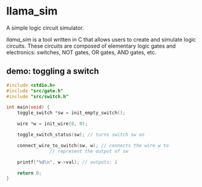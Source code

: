 # llama_sim
A simple logic circuit simulator.

*llama_sim* is a tool written in C that allows users to create and simulate logic circuits. These circuits are composed of elementary logic gates and electronics: switches, NOT gates, OR gates, AND gates, etc.

## demo: toggling a switch
```c
#include <stdio.h>
#include "src/gate.h"
#include "src/switch.h"

int main(void) {
	toggle_switch *sw = init_empty_switch();

	wire *w = init_wire(0, 0);

	toggle_switch_status(sw); // turns switch sw on

	connect_wire_to_switch(sw, w); // connects the wire w to 
				// represent the output of sw

	printf("%d\n", w->val); // outputs: 1

	return 0;
}
```
